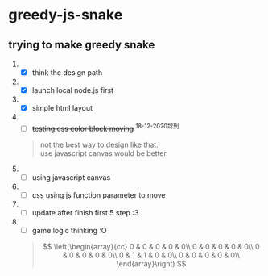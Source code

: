 # greedy-js-snake

## trying to make greedy snake
1. - [x] think the design path
2. - [x] launch local node.js first
3. - [x] simple html layout
4. - [ ] ~~testing css color block moving~~ <sup>18-12-2020諗到</sup>
    > not the best way to design like that.  
    > use javascript canvas would be better.  
4. - [ ] using javascript canvas
5. - [ ] css using js function parameter to move
6. - [ ] update after finish first 5 step :3
7. - [ ] game logic thinking :O  
    >$$
    >\left(\begin{array}{cc} 
    >0 & 0 & 0 & 0 & 0\\  
    >0 & 0 & 0 & 0 & 0\\  
    >0 & 0 & 0 & 0 & 0\\  
    >0 & 1 & 1 & 0 & 0\\  
    >0 & 0 & 0 & 0 & 0\\  
    >\end{array}\right)  
    >$$
